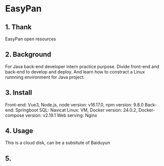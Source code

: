 # EasyPan
## 1. Thank
EasyPan open resources
## 2. Background
For Java back-end developer intern practice purpose. Divide front-end and back-end to develop and deploy. And learn how to constract a Linux runnning environment for Java project.
## 3. Install
Front-end: Vue3, Node.js, node version: v16.17.0, npm version: 9.8.0
Back-end: Springboot
SQL: Navicat
Linux: VM, Docker version: 24.0.2, Docker-compose version: v2.19.1
Web serving: Nginx
## 4. Usage
This is a cloud disk, can be a subsitute of Baiduyun
## 5. 
